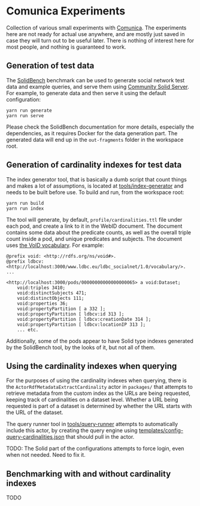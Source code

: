 # Comunica Experiments

Collection of various small experiments with [Comunica](https://comunica.dev/). The experiments here are not ready for actual use anywhere, and are mostly just saved in case they will turn out to be useful later. There is nothing of interest here for most people, and nothing is guaranteed to work.

## Generation of test data

The [SolidBench](https://github.com/SolidBench/SolidBench.js) benchmark can be used to generate social network test data and example queries, and serve them using [Community Solid Server](https://github.com/CommunitySolidServer/CommunitySolidServer). For example, to generate data and then serve it using the default configuration:

```
yarn run generate
yarn run serve
```

Please check the SolidBench documentation for more details, especially the dependencies, as it requires Docker for the data generation part. The generated data will end up in the `out-fragments` folder in the workspace root.

## Generation of cardinality indexes for test data

The index generator tool, that is basically a dumb script that count things and makes a lot of assumptions, is located at [tools/index-generator](tools/index-generator/) and needs to be built before use. To build and run, from the workspace root:

```
yarn run build
yarn run index
```

The tool will generate, by default, `profile/cardinalities.ttl` file under each pod, and create a link to it in the WebID document. The document contains some data about the predicate counts, as well as the overall triple count inside a pod, and unique predicates and subjects. The document uses [the VoID vocabulary](https://www.w3.org/TR/void/). For example:

```
@prefix void: <http://rdfs.org/ns/void#>.
@prefix ldbcv: <http://localhost:3000/www.ldbc.eu/ldbc_socialnet/1.0/vocabulary/>.
...

<http://localhost:3000/pods/00000000000000000065> a void:Dataset;
    void:triples 3410;
    void:distinctSubjects 471;
    void:distinctObjects 111;
    void:properties 36;
    void:propertyPartition [ a 332 ];
    void:propertyPartition [ ldbcv:id 313 ];
    void:propertyPartition [ ldbcv:creationDate 314 ];
    void:propertyPartition [ ldbcv:locationIP 313 ];
    ... etc.
```

Additionally, some of the pods appear to have Solid type indexes generated by the SolidBench tool, by the looks of it, but not all of them.

## Using the cardinality indexes when querying

For the purposes of using the cardinality indexes when querying, there is the `ActorRdfMetadataExtractCardinality` actor in `packages/` that attempts to retrieve metadata from the custom index as the URLs are being requested, keeping track of cardinalities on a dataset level. Whether a URL being requested is part of a dataset is determined by whether the URL starts with the URL of the dataset.

The query runner tool in [tools/query-runner](tools/query-runner/) attempts to automatically include this actor, by creating the query engine using [templates/config-query-cardinalities.json](templates/config-query-cardinalities.json) that should pull in the actor.

TODO: The Solid part of the configurations attempts to force login, even when not needed. Need to fix it.

## Benchmarking with and without cardinality indexes

TODO
